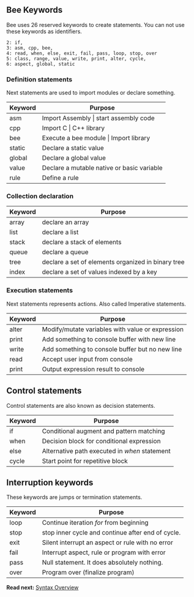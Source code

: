 ## Bee Keywords

Bee uses 26 reserved keywords to create statements. You can not use these keywords as identifiers. 

```
2: if,
3: asm, cpp, bee, 
4: read, when, else, exit, fail, pass, loop, stop, over 
5: class, range, value, write, print, alter, cycle,
6: aspect, global, static
```

### Definition statements

Next statements are used to import modules or declare something.

| Keyword  | Purpose
|----------|--------------------------------------------------
| asm      | Import Assembly \| start assembly code
| cpp      | Import C \| C++ library
| bee      | Execute a bee module \| Import library
| static   | Declare a static value
| global   | Declare a global value
| value    | Declare a mutable native or basic variable 
| rule     | Define a rule

### Collection declaration

| Keyword  | Purpose
|----------|--------------------------------------------------
| array    | declare an array
| list     | declare a list
| stack    | declare a stack of elements
| queue    | declare a queue
| tree     | declare a set of elements organized in binary tree
| index    | declare a set of values indexed by a key

### Execution statements

Next statements represents actions. Also called Imperative statements.

| Keyword  | Purpose
|----------|--------------------------------------------------
| alter    | Modify/mutate variables with value or expression
| print    | Add something to console buffer with new line 
| write    | Add something to console buffer but no new line 
| read     | Accept user input from console 
| print    | Output expression result to console 

## Control statements

Control statements are also known as decision statements.

| Keyword  | Purpose
|----------|--------------------------------------------------
| if       | Conditional augment and pattern matching
| when     | Decision block for conditional expression 
| else     | Alternative path executed in _when_ statement
| cycle    | Start point for repetitive block

## Interruption keywords

These keywords are jumps or termination statements.

| Keyword  | Purpose
|----------|--------------------------------------------------
| loop     | Continue iteration _for_ from beginning
| stop     | stop inner cycle and continue after end of cycle.
| exit     | Silent interrupt an aspect or rule with no error 
| fail     | Interrupt aspect, rule or program with error 
| pass     | Null statement. It does absolutely nothing.
| over     | Program over (finalize program)

**Read next:** [Syntax Overview](overview.md)